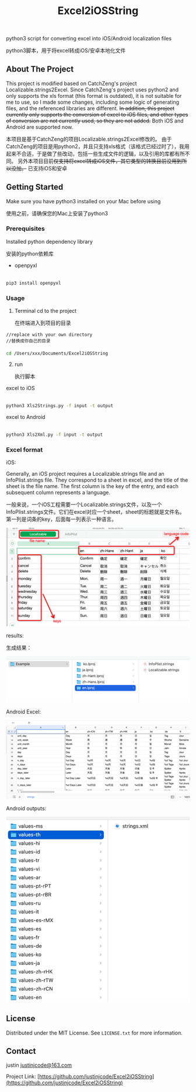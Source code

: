 


<!-- Improved compatibility of back to top link: See: https://github.com/othneildrew/Best-README-Template/pull/73 -->

<a name="readme-top"></a>

<!--

*** Thanks for checking out the Best-README-Template. If you have a suggestion

*** that would make this better, please fork the repo and create a pull request

*** or simply open an issue with the tag "enhancement".

*** Don't forget to give the project a star!

*** Thanks again! Now go create something AMAZING! :D

-->

<!-- PROJECT SHIELDS -->

<!--

*** I'm using markdown "reference style" links for readability.

*** Reference links are enclosed in brackets [ ] instead of parentheses ( ).

*** See the bottom of this document for the declaration of the reference variables

*** for contributors-url, forks-url, etc. This is an optional, concise syntax you may use.

*** https://www.markdownguide.org/basic-syntax/#reference-style-links

-->

  

<h1 align="center">Excel2iOSString</h1>

<br />

<p>
python3 script for converting excel into iOS/Android localization files  

<p>
python3脚本，用于将excel转成iOS/安卓本地化文件

<br />

  

<!-- ABOUT THE PROJECT -->

## About The Project

This project is modified based on CatchZeng's project Localizable.strings2Excel.
Since CatchZeng's project uses python2 and only supports the xls format (this format is outdated), it is not suitable for me to use, so I made some changes, including some logic of generating files, and the referenced libraries are different.
~~In addition, this project currently only supports the conversion of excel to iOS files, and other types of conversion are not currently used, so they are not added.~~
Both iOS and Android are supported now.

本项目是基于CatchZeng的项目Localizable.strings2Excel修改的。
由于CatchZeng的项目是用python2，并且只支持xls格式（该格式已经过时了），我用起来不合适，于是做了些改动，包括一些生成文件的逻辑，以及引用的库都有所不同。
另外本项目目前~~仅支持将excel转成iOS文件，其它类型的转换目前没用到所以没加。~~ 已支持iOS和安卓
  

<!-- GETTING STARTED -->

## Getting Started
<p>
Make sure you have python3 installed on your Mac before using
<p>
使用之前，请确保您的Mac上安装了python3

### Prerequisites
<p>
Installed python dependency library
<p>
安装的python依赖库

* openpyxl

```sh

pip3 install openpyxl

```

  

### Usage

1. <p>Terminal cd to the project
	<p>在终端进入到项目的目录

```sh
//replace with your own directory
//替换成你自己的目录

cd /Users/xxx/Documents/Excel2iOSString
```

2. <p>run
	<p>执行脚本
<p>excel to iOS
	
```sh

python3 Xls2Strings.py -f input -t output

```

<p>excel to Android
	
```sh

python3 Xls2Xml.py -f input -t output

```

### Excel format
<p>iOS:
<p>
Generally, an iOS project requires a Localizable.strings file and an InfoPlist.strings file. They correspond to a sheet in excel, and the title of the sheet is the file name.
The first column is the key of the entry, and each subsequent column represents a language.
<p>
一般来说，一个iOS工程需要一个Localizable.strings文件，以及一个InfoPlist.strings文件。它们在excel对应一个sheet，sheet的标题就是文件名。
第一列是词条的key，后面每一列表示一种语言。
<br />

[![Excel format][table-screenshot]](https://example.com)

<p>
results:
<p>
生成结果：
<br />

  [![Results][results-screenshot]](https://example.com)

  <p> Android Excel:

  [![Excel format][android-table-screenshot]](https://example.com)

   <p> Android outputs:

[![Results][android-results-screenshot]](https://example.com)

<!-- LICENSE -->

## License

Distributed under the MIT License. See `LICENSE.txt` for more information.

<!-- CONTACT -->

## Contact

justin 
justinjcode@163.com

  

Project Link: [https://github.com/justinjcode/Excel2iOSString](https://github.com/justinjcode/Excel2iOSString)

<!-- MARKDOWN LINKS & IMAGES -->

<!-- https://www.markdownguide.org/basic-syntax/#reference-style-links -->

[table-screenshot]: screenshots/table.png
[results-screenshot]: screenshots/results.png
[android-table-screenshot]: screenshots/android_table.jpg
[android-results-screenshot]: screenshots/android_result.jpg
